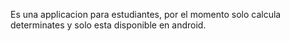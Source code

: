 Es una applicacion para estudiantes, por el momento solo calcula determinates y solo esta disponible en android.
